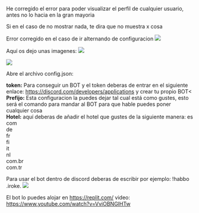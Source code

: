 

He corregido el error para poder visualizar el perfil de cualquier usuario, antes no lo hacia en la gran mayoria

Si en el caso de no mostrar nada, te dira que no muestra x cosa



Error corregido en el caso de ir alternando de configuracion
<img src="https://i.imgur.com/PpLyVSF.png">

Aquí os dejo unas imagenes:
<img src="https://i.imgur.com/4noChOp.png">
<br>

<img src="https://i.imgur.com/rnh1KXS.png">

<br>

Abre el archivo config.json:

<b>token:</b> Para conseguir un BOT y el token deberas de entrar en el siguiente enlace: https://discord.com/developers/applications y crear tu propio BOT<
<br>
<b>Prefijo:</b> Esta configuracion la puedes dejar tal cual está como gustes, esto será el comando para mandar al BOT para que hable puedes poner cualquier cosa
<br>
<b>Hotel:</b> aquí deberas de añadir el hotel que gustes de la siguiente manera:
es
<br>
com
<br>
de
<br>
fr
<br>
fi
<br>
it
<br>
nl
<br>
com.br
<br>
com.tr


Para usar el bot dentro de discord deberas de escribir por ejemplo: !habbo .iroke.
<img src="https://i.imgur.com/3oM3cGD.png">



El bot lo puedes alojar en https://replit.com/ video:
https://www.youtube.com/watch?v=VviOBNGlHTw
